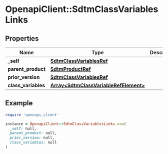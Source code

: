 # OpenapiClient::SdtmClassVariablesLinks

## Properties

| Name | Type | Description | Notes |
| ---- | ---- | ----------- | ----- |
| **_self** | [**SdtmClassVariablesRef**](SdtmClassVariablesRef.md) |  | [optional] |
| **parent_product** | [**SdtmProductRef**](SdtmProductRef.md) |  | [optional] |
| **prior_version** | [**SdtmClassVariablesRef**](SdtmClassVariablesRef.md) |  | [optional] |
| **class_variables** | [**Array&lt;SdtmClassVariableRefElement&gt;**](SdtmClassVariableRefElement.md) |  | [optional] |

## Example

```ruby
require 'openapi_client'

instance = OpenapiClient::SdtmClassVariablesLinks.new(
  _self: null,
  parent_product: null,
  prior_version: null,
  class_variables: null
)
```


